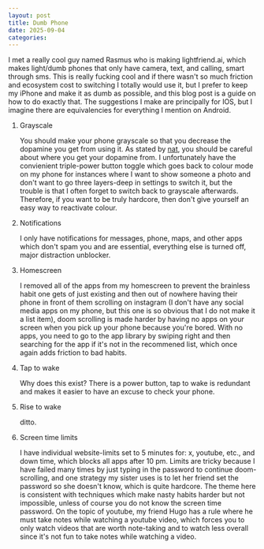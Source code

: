 ```yaml
---
layout: post
title: Dumb Phone
date: 2025-09-04
categories:
---
```


I met a really cool guy named Rasmus who is making lightfriend.ai, which makes light/dumb phones that only have camera, text, and calling, smart through sms. This is really fucking cool and if there wasn't so much friction and ecosystem cost to switching I totally would use it, but I prefer to keep my iPhone and make it as dumb as possible, and this blog post is a guide on how to do exactly that. The suggestions I make are principally for IOS, but I imagine there are equivalencies for everything I mention on Android.

1. Grayscale

   You should make your phone grayscale so that you decrease the dopamine you get from using it. As stated by [nat](nat.org), you should be careful about where you get your dopamine from. I unfortunately have the convienient triple-power button toggle which goes back to colour mode on my phone for instances where I want to show someone a photo and don't want to go three layers-deep in settings to switch it, but the trouble is that I often forget to switch back to grayscale afterwards. Therefore, if you want to be truly hardcore, then don't give yourself an easy way to reactivate colour.

2. Notifications

   I only have notifications for messages, phone, maps, and other apps which don't spam you and are essential, everything else is turned off, major distraction unblocker.

3. Homescreen

   I removed all of the apps from my homescreen to prevent the brainless habit one gets of just existing and then out of nowhere having their phone in front of them scrolling on instagram (I don't have any social media apps on my phone, but this one is so obvious that I do not make it a list item), doom scrolling is made harder by having no apps on your screen when you pick up your phone because you're bored. With no apps, you need to go to the app library by swiping right and then searching for the app if it's not in the recommened list, which once again adds friction to bad habits.

4. Tap to wake

   Why does this exist? There is a power button, tap to wake is redundant and makes it easier to have an excuse to check your phone.

5. Rise to wake

   ditto.

6. Screen time limits

   I have individual website-limits set to 5 minutes for: x, youtube, etc., and down time, which blocks all apps after 10 pm. Limits are tricky because I have failed many times by just typing in the password to continue doom-scrolling, and one strategy my sister uses is to let her friend set the password so she doesn't know, which is quite hardcore. The theme here is consistent with techniques which make nasty habits harder but not impossible, unless of course you do not know the screen time password. On the topic of youtube, my friend Hugo has a rule where he must take notes while watching a youtube video, which forces you to only watch videos that are worth note-taking and to watch less overall since it's not fun to take notes while watching a video.
